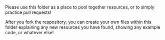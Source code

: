 Please use this folder as a place to pool together resources, or to simply practice pull requests! 

After you fork the respository, you can create your own files within this folder explaining any new resources you have found, showing any example code, or whatever else!
